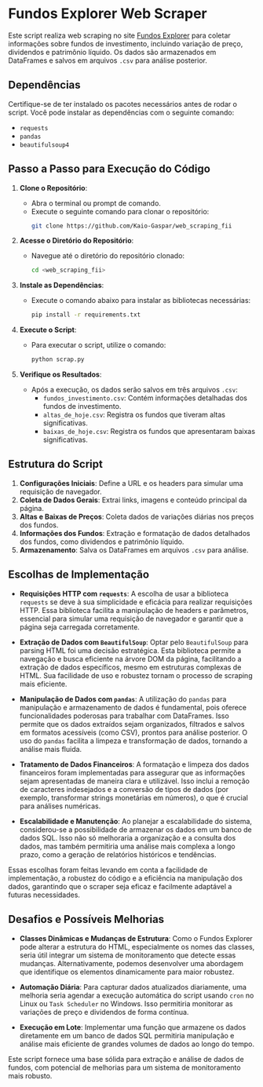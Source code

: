 # Fundos Explorer Web Scraper

Este script realiza web scraping no site [Fundos Explorer](https://www.fundsexplorer.com.br) para coletar informações sobre fundos de investimento, incluindo variação de preço, dividendos e patrimônio líquido. Os dados são armazenados em DataFrames e salvos em arquivos `.csv` para análise posterior.

## Dependências

Certifique-se de ter instalado os pacotes necessários antes de rodar o script. Você pode instalar as dependências com o seguinte comando:

- `requests`
- `pandas`
- `beautifulsoup4`

## Passo a Passo para Execução do Código

1. **Clone o Repositório**:
   - Abra o terminal ou prompt de comando.
   - Execute o seguinte comando para clonar o repositório:
     ```bash
     git clone https://github.com/Kaio-Gaspar/web_scraping_fii
     ```
   
2. **Acesse o Diretório do Repositório**:
   - Navegue até o diretório do repositório clonado:
     ```bash
     cd <web_scraping_fii>
     ```

3. **Instale as Dependências**:
   - Execute o comando abaixo para instalar as bibliotecas necessárias:
     ```bash
     pip install -r requirements.txt
     ```
   
4. **Execute o Script**:
   - Para executar o script, utilize o comando:
     ```bash
     python scrap.py
     ```

5. **Verifique os Resultados**:
   - Após a execução, os dados serão salvos em três arquivos `.csv`:
     - `fundos_investimento.csv`: Contém informações detalhadas dos fundos de investimento.
     - `altas_de_hoje.csv`: Registra os fundos que tiveram altas significativas.
     - `baixas_de_hoje.csv`: Registra os fundos que apresentaram baixas significativas.

## Estrutura do Script

1. **Configurações Iniciais**: Define a URL e os headers para simular uma requisição de navegador.
2. **Coleta de Dados Gerais**: Extrai links, imagens e conteúdo principal da página.
3. **Altas e Baixas de Preços**: Coleta dados de variações diárias nos preços dos fundos.
4. **Informações dos Fundos**: Extração e formatação de dados detalhados dos fundos, como dividendos e patrimônio líquido.
5. **Armazenamento**: Salva os DataFrames em arquivos `.csv` para análise.

## Escolhas de Implementação

- **Requisições HTTP com `requests`**: A escolha de usar a biblioteca `requests` se deve à sua simplicidade e eficácia para realizar requisições HTTP. Essa biblioteca facilita a manipulação de headers e parâmetros, essencial para simular uma requisição de navegador e garantir que a página seja carregada corretamente.

- **Extração de Dados com `BeautifulSoup`**: Optar pelo `BeautifulSoup` para parsing HTML foi uma decisão estratégica. Esta biblioteca permite a navegação e busca eficiente na árvore DOM da página, facilitando a extração de dados específicos, mesmo em estruturas complexas de HTML. Sua facilidade de uso e robustez tornam o processo de scraping mais eficiente.

- **Manipulação de Dados com `pandas`**: A utilização do `pandas` para manipulação e armazenamento de dados é fundamental, pois oferece funcionalidades poderosas para trabalhar com DataFrames. Isso permite que os dados extraídos sejam organizados, filtrados e salvos em formatos acessíveis (como CSV), prontos para análise posterior. O uso do `pandas` facilita a limpeza e transformação de dados, tornando a análise mais fluida.

- **Tratamento de Dados Financeiros**: A formatação e limpeza dos dados financeiros foram implementadas para assegurar que as informações sejam apresentadas de maneira clara e utilizável. Isso inclui a remoção de caracteres indesejados e a conversão de tipos de dados (por exemplo, transformar strings monetárias em números), o que é crucial para análises numéricas.

- **Escalabilidade e Manutenção**: Ao planejar a escalabilidade do sistema, considerou-se a possibilidade de armazenar os dados em um banco de dados SQL. Isso não só melhoraria a organização e a consulta dos dados, mas também permitiria uma análise mais complexa a longo prazo, como a geração de relatórios históricos e tendências.

Essas escolhas foram feitas levando em conta a facilidade de implementação, a robustez do código e a eficiência na manipulação dos dados, garantindo que o scraper seja eficaz e facilmente adaptável a futuras necessidades.

  
## Desafios e Possíveis Melhorias

- **Classes Dinâmicas e Mudanças de Estrutura**: Como o Fundos Explorer pode alterar a estrutura do HTML, especialmente os nomes das classes, seria útil integrar um sistema de monitoramento que detecte essas mudanças. Alternativamente, podemos desenvolver uma abordagem que identifique os elementos dinamicamente para maior robustez.

- **Automação Diária**: Para capturar dados atualizados diariamente, uma melhoria seria agendar a execução automática do script usando `cron` no Linux ou `Task Scheduler` no Windows. Isso permitiria monitorar as variações de preço e dividendos de forma contínua.

- **Execução em Lote**: Implementar uma função que armazene os dados diretamente em um banco de dados SQL permitiria manipulação e análise mais eficiente de grandes volumes de dados ao longo do tempo.

Este script fornece uma base sólida para extração e análise de dados de fundos, com potencial de melhorias para um sistema de monitoramento mais robusto.
